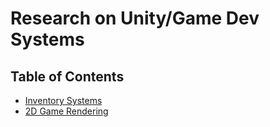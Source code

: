 # Research on Unity/Game Dev Systems

## Table of Contents

- [Inventory Systems](Inventory-Systems.md)
- [2D Game Rendering](2D-Game-Rendering.md)